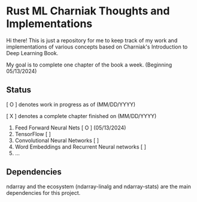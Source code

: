 # Rust ML Charniak Thoughts and Implementations

Hi there! This is just a repository for me to keep track of my work and
implementations of various concepts based on Charniak's
Introduction to Deep Learning Book.

My goal is to complete one chapter of the book a week.
(Beginning 05/13/2024)

## Status

[ O ] denotes work in progress as of (MM/DD/YYYY)

[ X ] denotes a complete chapter finished on (MM/DD/YYYY)

1. Feed Forward Neural Nets [ O ] (05/13/2024)
2. TensorFlow [ ]
3. Convolutional Neural Networks [ ]
4. Word Embeddings and Recurrent Neural networks [ ]
5. ...

## Dependencies

ndarray and the ecosystem (ndarray-linalg and ndarray-stats)
are the main dependencies for this project.